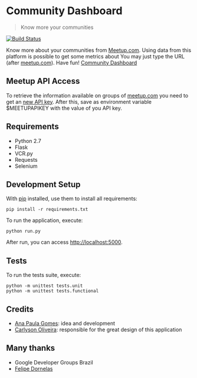 # Community Dashboard

> Know more your communities

[![Build Status](https://snap-ci.com/anapaulagomes/community-dashboard/branch/master/build_image)](https://snap-ci.com/anapaulagomes/community-dashboard/branch/master)

Know more about your communities from [Meetup.com](http://meetup.com). Using data from this platform is possible to get some metrics about
You may just type the URL (after [meetup.com]((http://meetup.com))). Have fun! [Community Dashboard](http://communitydashboard.heroku.com)

## Meetup API Access

To retrieve the information available on groups of [meetup.com](http://meetup.com) you need to get an [new API key](https://secure.meetup.com/meetup_api/key/). After this, save as environment variable $MEETUPAPIKEY with the value of you API key.

## Requirements

- Python 2.7
- Flask
- VCR.py
- Requests
- Selenium

## Development Setup

With [pip](https://pypi.python.org/pypi/pip) installed, use them to install all requirements:

```
pip install -r requirements.txt
```

To run the application, execute:

```
python run.py
```

After run, you can access [http://localhost:5000](http://localhost:5000).

## Tests

To run the tests suite, execute:

```
python -m unittest tests.unit
python -m unittest tests.functional
```

## Credits

- [Ana Paula Gomes](https://br.linkedin.com/in/anapaulagomess): idea and development
- [Carlyson Oliveira](https://dribbble.com/carlyson): responsible for the great design of this application

## Many thanks

- Google Developer Groups Brazil
- [Felipe Dornelas](https://github.com/felipead)
